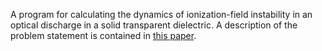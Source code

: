 A program for calculating the dynamics of ionization-field instability in an optical discharge in a solid transparent dielectric. 
A description of the problem statement is contained in [this paper](https://doi.org/10.3390/nano10081461).
